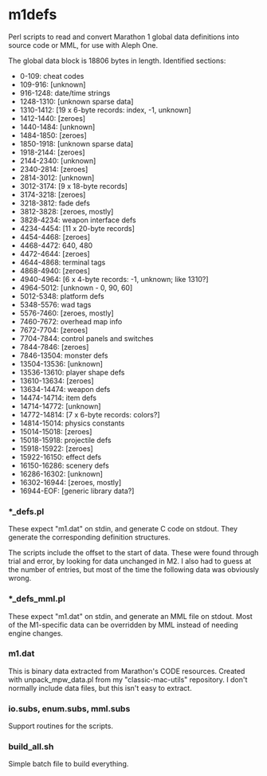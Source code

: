m1defs
======

Perl scripts to read and convert Marathon 1 global data definitions into source code or MML, for use with Aleph One.

The global data block is 18806 bytes in length. Identified sections:

- 0-109: cheat codes
- 109-916: [unknown]
- 916-1248: date/time strings
- 1248-1310: [unknown sparse data]
- 1310-1412: [19 x 6-byte records: index, -1, unknown]
- 1412-1440: [zeroes]
- 1440-1484: [unknown]
- 1484-1850: [zeroes]
- 1850-1918: [unknown sparse data]
- 1918-2144: [zeroes]
- 2144-2340: [unknown]
- 2340-2814: [zeroes]
- 2814-3012: [unknown]
- 3012-3174: [9 x 18-byte records]
- 3174-3218: [zeroes]
- 3218-3812: fade defs
- 3812-3828: [zeroes, mostly]
- 3828-4234: weapon interface defs
- 4234-4454: [11 x 20-byte records]
- 4454-4468: [zeroes]
- 4468-4472: 640, 480
- 4472-4644: [zeroes]
- 4644-4868: terminal tags
- 4868-4940: [zeroes]
- 4940-4964: [6 x 4-byte records: -1, unknown; like 1310?]
- 4964-5012: [unknown - 0, 90, 60]
- 5012-5348: platform defs
- 5348-5576: wad tags
- 5576-7460: [zeroes, mostly]
- 7460-7672: overhead map info
- 7672-7704: [zeroes]
- 7704-7844: control panels and switches
- 7844-7846: [zeroes]
- 7846-13504: monster defs
- 13504-13536: [unknown]
- 13536-13610: player shape defs
- 13610-13634: [zeroes]
- 13634-14474: weapon defs
- 14474-14714: item defs
- 14714-14772: [unknown]
- 14772-14814: [7 x 6-byte records: colors?]
- 14814-15014: physics constants
- 15014-15018: [zeroes]
- 15018-15918: projectile defs
- 15918-15922: [zeroes]
- 15922-16150: effect defs
- 16150-16286: scenery defs
- 16286-16302: [unknown]
- 16302-16944: [zeroes, mostly]
- 16944-EOF: [generic library data?]


### *_defs.pl

These expect "m1.dat" on stdin, and generate C code on stdout. They generate the corresponding definition structures.

The scripts include the offset to the start of data. These were found through trial and error, by looking for data unchanged in M2. I also had to guess at the number of entries, but most of the time the following data was obviously wrong.

### *_defs_mml.pl

These expect "m1.dat" on stdin, and generate an MML file on stdout. Most of the M1-specific data can be overridden by MML instead of needing engine changes.

### m1.dat

This is binary data extracted from Marathon's CODE resources. Created with unpack\_mpw\_data.pl from my "classic-mac-utils" repository. I don't normally include data files, but this isn't easy to extract.

### io.subs, enum.subs, mml.subs

Support routines for the scripts.

### build_all.sh

Simple batch file to build everything.
